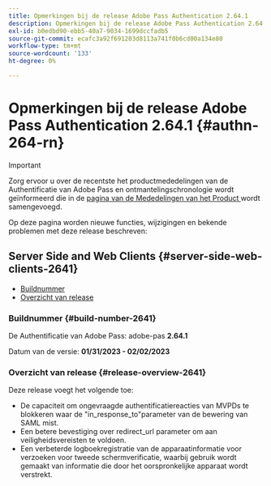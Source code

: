 ```yaml
---
title: Opmerkingen bij de release Adobe Pass Authentication 2.64.1
description: Opmerkingen bij de release Adobe Pass Authentication 2.64.1
exl-id: b0edbd90-ebb5-40a7-9034-1699dccfadb5
source-git-commit: ecafc3a92f691203d8113a741f0b6cd00a134e80
workflow-type: tm+mt
source-wordcount: '133'
ht-degree: 0%

---
```


# Opmerkingen bij de release Adobe Pass Authentication 2.64.1 {#authn-264-rn}

>[!IMPORTANT]
>
> Zorg ervoor u over de recentste het productmededelingen van de Authentificatie van Adobe Pass en ontmantelingschronologie wordt geïnformeerd die in de [ pagina van de Mededelingen van het Product ](/help/authentication/product-announcements.md) wordt samengevoegd.

Op deze pagina worden nieuwe functies, wijzigingen en bekende problemen met deze release beschreven:

## Server Side and Web Clients {#server-side-web-clients-2641}

* [Buildnummer](#build-number-2641)
* [Overzicht van release](#release-overview-2641)

### Buildnummer {#build-number-2641}

De Authentificatie van Adobe Pass: adobe-pas **2.64.1**

Datum van de versie: **01/31/2023 - 02/02/2023**

### Overzicht van release {#release-overview-2641}

Deze release voegt het volgende toe:

* De capaciteit om ongevraagde authentificatiereacties van MVPDs te blokkeren waar de &quot;in_response_to&quot;parameter van de bewering van SAML mist.
* Een betere bevestiging over redirect_url parameter om aan veiligheidsvereisten te voldoen.
* Een verbeterde logboekregistratie van de apparaatinformatie voor verzoeken voor tweede schermverificatie, waarbij gebruik wordt gemaakt van informatie die door het oorspronkelijke apparaat wordt verstrekt.
